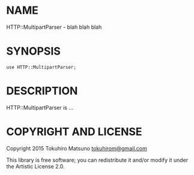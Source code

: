 NAME
====

HTTP::MultipartParser - blah blah blah

SYNOPSIS
========

    use HTTP::MultipartParser;

DESCRIPTION
===========

HTTP::MultipartParser is ...

COPYRIGHT AND LICENSE
=====================

Copyright 2015 Tokuhiro Matsuno <tokuhirom@gmail.com>

This library is free software; you can redistribute it and/or modify it under the Artistic License 2.0.
